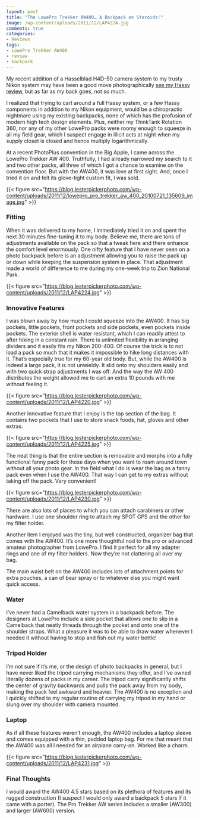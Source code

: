 ```yaml
---
layout: post
title: "The LowePro Trekker AW400… A Backpack on Steroids!"
image: /wp-content/uploads/2011/12/LAP4224.jpg
comments: true
categories:
- Reviews
tags:
- LowePro Trekker AW400
- review
- backpack
---
```

My recent addition of a Hasselblad H4D-50 camera system to my trusty Nikon system may have been a good move photographically [see my Hassy review](https://blog.lesterpickerphoto.com/2011/11/29/review-of-the-hasselblad-h4d-50/), but as far as my back goes, not so much.

I realized that trying to cart around a full Hassy system, or a few Hassy components in addition to my Nikon equipment, would be a chiropractic nightmare using my existing backpacks, none of which has the profusion of modern high tech design elements. Plus, neither my ThinkTank Rotation 360, nor any of my other LowePro packs were roomy enough to squeeze in all my field gear, which I suspect engage in illicit acts at night when my supply closet is closed and hence multiply logarithmically.

At a recent PhotoPlus convention in the Big Apple, I came across the LowePro Trekker AW 400. Truthfully, I had already narrowed my search to it and two other packs, all three of which I got a chance to examine on the convention floor. But with the AW400, it was love at first sight. And, once I tried it on and felt its glove-tight custom fit, I was sold.

{{< figure src="https://blog.lesterpickerphoto.com/wp-content/uploads/2011/12/lowepro_pro_trekker_aw_400_20100721_135609_image.jpg" >}}

<h3>Fitting</h3>
When it was delivered to my home, I immediately tried it on and spent the next 30 minutes fine-tuning it to my body. Believe me, there are tons of adjustments available on the pack so that a tweak here and there enhance the comfort level enormously. One nifty feature that I have never seen on a photo backpack before is an adjustment allowing you to raise the pack up or down while keeping the suspension system in place. That adjustment made a world of difference to me during my one-week trip to Zion National Park.

{{< figure src="https://blog.lesterpickerphoto.com/wp-content/uploads/2011/12/LAP4224.jpg" >}}

<h3>Innovative Features</h3>
I was blown away by how much I could squeeze into the AW400. It has big pockets, little pockets, front pockets and side pockets, even pockets inside pockets. The exterior shell is water resistant, which I can readily attest to after hiking in a constant rain. There is unlimited flexibility in arranging dividers and it easily fits my Nikon 200-400. Of course the trick is to not load a pack so much that it makes it impossible to hike long distances with it. That’s especially true for my 60-year old body. But, while the AW400 is indeed a large pack, it is not unwieldy. It slid onto my shoulders easily and with two quick strap adjustments I was off. And the way the AW 400 distributes the weight allowed me to cart an extra 10 pounds with me without feeling it.

{{< figure src="https://blog.lesterpickerphoto.com/wp-content/uploads/2011/12/LAP4220.jpg" >}}

Another innovative feature that I enjoy is the top section of the bag. It contains two pockets that I use to store snack foods, hat, gloves and other extras.

{{< figure src="https://blog.lesterpickerphoto.com/wp-content/uploads/2011/12/LAP4225.jpg" >}}

The neat thing is that the entire section is removable and morphs into a fully functional fanny pack for those days when you want to roam around town without all your photo gear. In the field what I do is wear the bag as a fanny pack even when I use the AW400. That way I can get to my extras without taking off the pack. Very convenient!

{{< figure src="https://blog.lesterpickerphoto.com/wp-content/uploads/2011/12/LAP4230.jpg" >}}

There are also lots of places to which you can attach carabiners or other hardware. I use one shoulder ring to attach my SPOT GPS and the other for my filter holder.

Another item I enjoyed was the tiny, but well constructed, organizer bag that comes with the AW400. It’s one more thoughtful nod to the pro or advanced amateur photographer from LowePro. I find it perfect for all my adapter rings and one of my filter holders. Now they’re not clattering all over my bag.

The main waist belt on the AW400 includes lots of attachment points for extra pouches, a can of bear spray or to whatever else you might want quick access.

<h3>Water</h3>
I’ve never had a Camelback water system in a backpack before. The designers at LowePro include a side pocket that allows one to slip in a Camelback that neatly threads through the pocket and onto one of the shoulder straps. What a pleasure it was to be able to draw water whenever I needed it without having to stop and fish out my water bottle!

<h3>Tripod Holder</h3>
I’m not sure if it’s me, or the design of photo backpacks in general, but I have never liked the tripod carrying mechanisms they offer, and I’ve owned literally dozens of packs in my career. The tripod carry significantly shifts the center of gravity backwards and pulls the pack away from my body, making the pack feel awkward and heavier. The AW400 is no exception and I quickly shifted to my regular routine of carrying my tripod in my hand or slung over my shoulder with camera mounted.

<h3>Laptop</h3>
As if all these features weren’t enough, the AW400 includes a laptop sleeve and comes equipped with a thin, padded laptop bag. For me that meant that the AW400 was all I needed for an airplane carry-on. Worked like a charm.

{{< figure src="https://blog.lesterpickerphoto.com/wp-content/uploads/2011/12/LAP4231.jpg" >}}

<h3>Final Thoughts</h3>
I would award the AW400 4.5 stars based on its plethora of features and its rugged construction (I suspect I would only award a backpack 5 stars if it came with a porter). The Pro Trekker AW series includes a smaller (AW300) and larger (AW600) version.